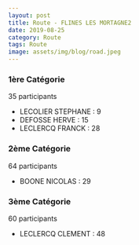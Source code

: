 ```yaml
---
layout: post
title: Route - FLINES LES MORTAGNE2
date: 2019-08-25
category: Route
tags: Route
image: assets/img/blog/road.jpeg
---
```


### 1ère Catégorie
35 participants
- LECOLIER STEPHANE : 9
- DEFOSSE HERVE : 15
- LECLERCQ FRANCK : 28

### 2ème Catégorie
64 participants
- BOONE NICOLAS : 29

### 3ème Catégorie
60 participants
- LECLERCQ CLEMENT : 48

